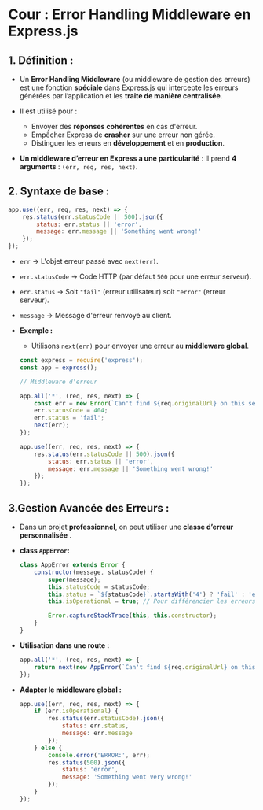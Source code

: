 # Cour : **Error Handling Middleware en Express.js** 


## 1. **Définition :**

- Un **Error Handling Middleware** (ou middleware de gestion des erreurs) est une fonction **spéciale** dans Express.js qui intercepte les erreurs générées par l’application et les **traite de manière centralisée**.  

- Il est utilisé pour :  

    - Envoyer des **réponses cohérentes** en cas d'erreur.  
    - Empêcher Express de **crasher** sur une erreur non gérée.  
    - Distinguer les erreurs en **développement** et en **production**.  


- **Un middleware d’erreur en Express a une particularité** :   Il prend **4 arguments** : `(err, req, res, next)`.



## 2. **Syntaxe de base :**


```javascript
app.use((err, req, res, next) => {
    res.status(err.statusCode || 500).json({
        status: err.status || 'error',
        message: err.message || 'Something went wrong!'
    });
});
```

- `err` → L'objet erreur passé avec `next(err)`.
- `err.statusCode` → Code HTTP (par défaut `500` pour une erreur serveur).
- `err.status` → Soit `"fail"` (erreur utilisateur) soit `"error"` (erreur serveur).
- `message` → Message d'erreur renvoyé au client.



- **Exemple :**

    - Utilisons `next(err)` pour envoyer une erreur au **middleware global**.

    ```javascript
    const express = require('express');
    const app = express();

    // Middleware d'erreur

    app.all('*', (req, res, next) => {
        const err = new Error(`Can't find ${req.originalUrl} on this server!`);
        err.statusCode = 404;
        err.status = 'fail';
        next(err);
    });

    app.use((err, req, res, next) => {
        res.status(err.statusCode || 500).json({
            status: err.status || 'error',
            message: err.message || 'Something went wrong!'
        });
    });
    ```






## 3.**Gestion Avancée des Erreurs :**

- Dans un projet **professionnel**, on peut utiliser une **classe d’erreur personnalisée** .

- **class `AppError`:**

    ```javascript
    class AppError extends Error {
        constructor(message, statusCode) {
            super(message);
            this.statusCode = statusCode;
            this.status = `${statusCode}`.startsWith('4') ? 'fail' : 'error';
            this.isOperational = true; // Pour différencier les erreurs connues

            Error.captureStackTrace(this, this.constructor);
        }
    }
    ```

- **Utilisation dans une route :**

    ```javascript
    app.all('*', (req, res, next) => {
        return next(new AppError(`Can't find ${req.originalUrl} on this server!`, 400));
    });
    ```


- **Adapter le middleware global :**

    ```javascript
    app.use((err, req, res, next) => {
        if (err.isOperational) {
            res.status(err.statusCode).json({
                status: err.status,
                message: err.message
            });
        } else {
            console.error('ERROR:', err);
            res.status(500).json({
                status: 'error',
                message: 'Something went very wrong!'
            });
        }
    });
    ```




